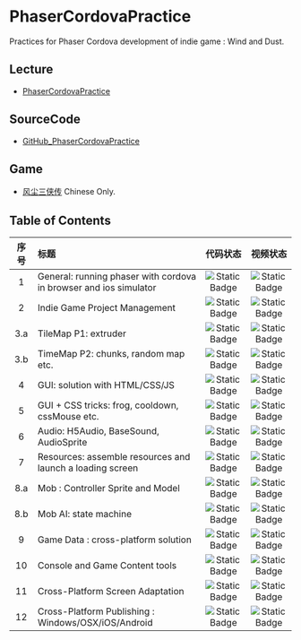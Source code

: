 # PhaserCordovaPractice
Practices for Phaser Cordova development of indie game : Wind and Dust.
## Lecture
- [PhaserCordovaPractice](https://space.bilibili.com/3546578904156616/channel/seriesdetail?sid=3807964&ctype=0)
## SourceCode
- [GitHub_PhaserCordovaPractice](https://github.com/whisperapart/PhaserCordovaPractice)
## Game
- [风尘三侠传](https://store.steampowered.com/app/2640630) Chinese Only.

## Table of Contents
|  序号  | 标题   | 代码状态 | 视频状态 |
|:--:|:------| :----: | :----: |
| 1 | General: running phaser with cordova in browser and ios simulator | ![Static Badge](https://img.shields.io/badge/DONE-green)| ![Static Badge](https://img.shields.io/badge/DONE-green)|
| 2 | Indie Game Project Management | ![Static Badge](https://img.shields.io/badge/DONE-green)| ![Static Badge](https://img.shields.io/badge/DONE-green)|
| 3.a | TileMap P1: extruder| ![Static Badge](https://img.shields.io/badge/DONE-green)| ![Static Badge](https://img.shields.io/badge/DONE-green)|
| 3.b | TimeMap P2: chunks, random map etc. | ![Static Badge](https://img.shields.io/badge/DONE-green)| ![Static Badge](https://img.shields.io/badge/DONE-green)|
| 4 | GUI: solution with HTML/CSS/JS | ![Static Badge](https://img.shields.io/badge/DONE-green)| ![Static Badge](https://img.shields.io/badge/DONE-green)|
| 5 | GUI + CSS tricks: frog, cooldown, cssMouse etc. | ![Static Badge](https://img.shields.io/badge/DONE-green)| ![Static Badge](https://img.shields.io/badge/DONE-green)|
| 6 | Audio: H5Audio, BaseSound, AudioSprite | ![Static Badge](https://img.shields.io/badge/DONE-green)| ![Static Badge](https://img.shields.io/badge/DONE-green)|
| 7 | Resources: assemble resources and launch a loading screen | ![Static Badge](https://img.shields.io/badge/DONE-green)| ![Static Badge](https://img.shields.io/badge/DONE-green)|
| 8.a | Mob : Controller Sprite and Model | ![Static Badge](https://img.shields.io/badge/DONE-green)| ![Static Badge](https://img.shields.io/badge/DONE-green)|
| 8.b | Mob AI: state machine | ![Static Badge](https://img.shields.io/badge/DONE-green)| ![Static Badge](https://img.shields.io/badge/INPROGRESS-blue) |
| 9 | Game Data : cross-platform solution | ![Static Badge](https://img.shields.io/badge/TODO-yellow) | ![Static Badge](https://img.shields.io/badge/TODO-yellow) |
| 10 | Console and Game Content tools | ![Static Badge](https://img.shields.io/badge/TODO-yellow) | ![Static Badge](https://img.shields.io/badge/TODO-yellow) |
| 11 | Cross-Platform Screen Adaptation | ![Static Badge](https://img.shields.io/badge/TODO-yellow) | ![Static Badge](https://img.shields.io/badge/TODO-yellow) |
| 12 | Cross-Platform Publishing : Windows/OSX/iOS/Android | ![Static Badge](https://img.shields.io/badge/TODO-yellow) | ![Static Badge](https://img.shields.io/badge/TODO-yellow) |
